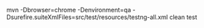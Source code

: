 mvn -Dbrowser=chrome -Denvironment=qa -Dsurefire.suiteXmlFiles=src/test/resources/testng-all.xml clean test
